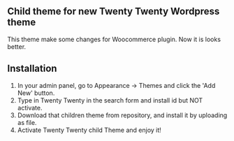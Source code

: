 ## Child theme for new Twenty Twenty Wordpress theme

This theme make some changes for Woocommerce plugin. Now it is looks better.

## Installation

1. In your admin panel, go to Appearance -> Themes and click the 'Add New' button.
2. Type in Twenty Twenty in the search form and install id but NOT activate.
3. Download that children theme from repository, and install it by uploading as file.
4. Activate Twenty Twenty child Theme and enjoy it!